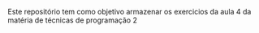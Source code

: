 Este repositório tem como objetivo armazenar os exercicios da aula 4
da matéria de técnicas de programação 2
